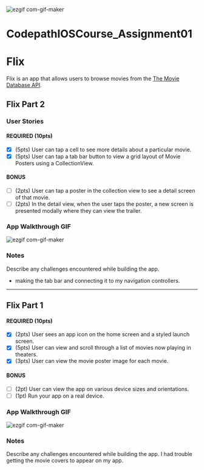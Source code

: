 ![ezgif com-gif-maker](https://user-images.githubusercontent.com/59664875/115101108-6e069280-9ef6-11eb-946c-27c4c9370ee1.gif)
# CodepathIOSCourse_Assignment01
# Flix

Flix is an app that allows users to browse movies from the [The Movie Database API](http://docs.themoviedb.apiary.io/#).

## Flix Part 2

### User Stories

#### REQUIRED (10pts)
- [x] (5pts) User can tap a cell to see more details about a particular movie.
- [x] (5pts) User can tap a tab bar button to view a grid layout of Movie Posters using a CollectionView.

#### BONUS
- [ ] (2pts) User can tap a poster in the collection view to see a detail screen of that movie.
- [ ] (2pts) In the detail view, when the user taps the poster, a new screen is presented modally where they can view the trailer.

### App Walkthrough GIF


![ezgif com-gif-maker](https://user-images.githubusercontent.com/59664875/115101125-8c6c8e00-9ef6-11eb-9686-c7d8bd763a03.gif)

### Notes
Describe any challenges encountered while building the app.
* making the tab bar and connecting it to my navigation controllers.


---
## Flix Part 1

#### REQUIRED (10pts)
- [x] (2pts) User sees an app icon on the home screen and a styled launch screen.
- [x] (5pts) User can view and scroll through a list of movies now playing in theaters.
- [x] (3pts) User can view the movie poster image for each movie.

#### BONUS
- [ ] (2pt) User can view the app on various device sizes and orientations.
- [ ] (1pt) Run your app on a real device.

### App Walkthrough GIF
![ezgif com-gif-maker](https://user-images.githubusercontent.com/59664875/114257261-7ea58e80-9973-11eb-9173-c658ffb43c42.gif)


### Notes
Describe any challenges encountered while building the app.
I had trouble getting the movie covers to appear on my app. 

